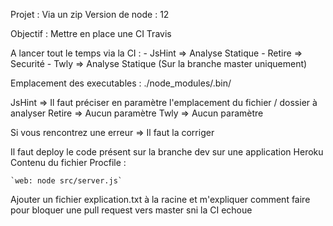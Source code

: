 Projet : Via un zip
Version de node : 12

Objectif : Mettre en place une CI Travis

A lancer tout le temps via la CI :
    - JsHint => Analyse Statique
    - Retire => Securité
    - Twly => Analyse Statique (Sur la branche master uniquement)

Emplacement des executables : ./node_modules/.bin/

JsHint => Il faut préciser en paramètre l'emplacement du fichier / dossier à analyser
Retire => Aucun paramètre
Twly   => Aucun paramètre

Si vous rencontrez une erreur => Il faut la corriger

Il faut deploy le code présent sur la branche dev sur une application Heroku
Contenu du fichier Procfile :

    `web: node src/server.js`

Ajouter un fichier explication.txt à la racine et m'expliquer comment faire pour bloquer
une pull request vers master sni la CI echoue
